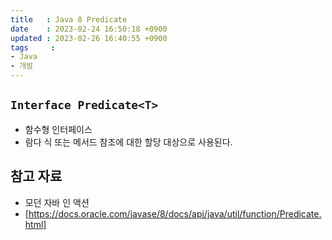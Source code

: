 ```yaml
---
title   : Java 8 Predicate
date    : 2023-02-24 16:50:18 +0900
updated : 2023-02-26 16:40:55 +0900
tags     : 
- Java
- 개발
---
```


## ```Interface Predicate<T>```

- 함수형 인터페이스
- 람다 식 또는 메서드 참조에 대한 할당 대상으로 사용된다.


## 참고 자료
- 모던 자바 인 액션
- [https://docs.oracle.com/javase/8/docs/api/java/util/function/Predicate.html]
